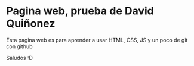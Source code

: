 # Pagina web, prueba de David Quiñonez

Esta pagina web es para aprender a usar HTML, CSS, JS y un poco
de git con github

Saludos :D 